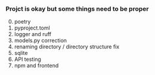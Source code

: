 ### Projct is okay but some things need to be proper
0. poetry
1. pyproject.toml
2. logger and ruff
3. models.py correction
4. renaming directory / directory structure fix
5. sqlite
6. API testing
7. npm and frontend
